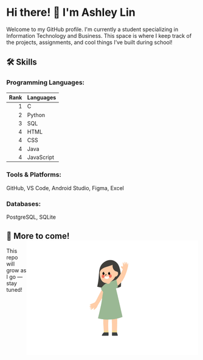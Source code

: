 # Hi there! 👋 I'm Ashley Lin 

Welcome to my GitHub profile. I'm currently a student specializing in Information Technology and Business. This space is where I keep track of the projects, assignments, and cool things I’ve built during school!

## 🛠️ Skills
### Programming Languages:
| Rank | Languages     |
|-----:|---------------|
|     1|      C        |
|     2|    Python     |
|     3|     SQL       |               
|     4|     HTML      |
|     4|     CSS       |
|     4|     Java      |
|     4|   JavaScript  |

### Tools & Platforms:
GitHub, VS Code, Android Studio, Figma, Excel

### Databases:
PostgreSQL, SQLite


## 📌 More to come! <img align="right" width="450" height="300" src="image.jpg"></a>
  This repo will grow as I go — stay tuned!
